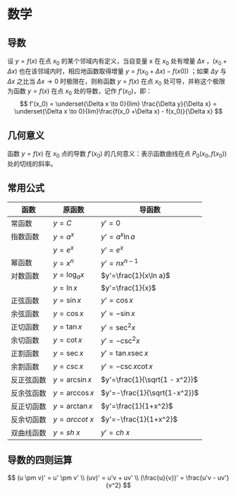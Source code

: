 # 数学

## 导数

设 $y = f(x)$ 在点 $x_0$ 的某个邻域内有定义，当自变量 x 在 $x_0$ 处有增量 $\Delta x$ ，$(x_0 + \Delta x)$ 也在该邻域内时，相应地函数取得增量 $y=f(x_0+\Delta x)-f(x0))$ ；如果 $\Delta y$ 与 $\Delta x$ 之比当 $\Delta x \to 0$  时极限在，则称函数 $y=f(x)$ 在点 $x_0$ 处可导，并称这个极限为函数 $y=f(x)$ 在点 $x_0$ 处的导数，记作 $f’(x_0)$，即：
$$
f'(x_0) = \underset{\Delta x \to 0}{lim} \frac{\Delta y}{\Delta x} = \underset{\Delta x \to 0}{lim}\frac{f(x_0 +\Delta x) - f(x_0)}{\Delta x}
$$

## 几何意义

函数 $y=f(x)$ 在 $x_0$ 点的导数 $f'(x_0)$ 的几何意义：表示函数曲线在点 $P_0(x_0, f(x_0))$ 处的切线的斜率。

## 常用公式

| **函数**   | **原函数**     | **导函数**                    |
| ---------- | -------------- | ----------------------------- |
| 常函数     | $y=C$          | $y'=0$                        |
| 指数函数   | $y=a^x$        | $y’=a^x\ln a$                 |
|            | $y= e^x$       | $y’=e^x$                      |
| 幂函数     | $y=x^n$        | $y’=nx^{n-1}$                 |
| 对数函数   | $y=\log_ax$    | $y'=\frac{1}{x\ln a}$         |
|            | $y=\ln x$      | $y'=\frac{1}{x}$              |
| 正弦函数   | $y=\sin x$     | $y’=\cos x$                   |
| 余弦函数   | $y=\cos x$     | $y'=-\sin x$                  |
| 正切函数   | $y=\tan x$     | $y'=\sec ^2 x$                |
| 余切函数   | $y=\cot x$     | $y'=-\csc ^2 x$               |
| 正割函数   | $y=\sec x$     | $y'=\tan x\sec x$             |
| 余割函数   | $y=\csc x$     | $y'=-\csc x\cot x$            |
| 反正弦函数 | $y=\arcsin x$  | $y'=\frac{1}{\sqrt{1 - x^2}}$ |
| 反余弦函数 | $y=\arccos x$  | $y'=-\frac{1}{\sqrt{1-x^2}}$  |
| 反正切函数 | $y=\arctan x$  | $y'=\frac{1}{1+x^2}$          |
| 反余切函数 | $y=arccot \ x$ | $y'=-\frac{1}{1+x^2}$         |
| 双曲线函数 | $y=sh \ x$     | $y'=ch \ x$                   |

## 导数的四则运算

$$
(u \pm v)' = u' \pm v' \\
(uv)' = u'v + uv' \\
(\frac{u}{v})' = \frac{u'v - uv'}{v^2}
$$

